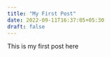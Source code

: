 ```yaml
---
title: "My First Post"
date: 2022-09-11T16:37:05+05:30
draft: false
---
```


This is my first post here
